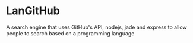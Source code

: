 LanGitHub
=========

A search engine that uses GitHub's API, nodejs, jade and express to allow people to search based on a programming language